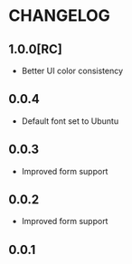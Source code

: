 # CHANGELOG

## 1.0.0[RC]

* Better UI color consistency

## 0.0.4

* Default font set to Ubuntu

## 0.0.3

* Improved form support

## 0.0.2

* Improved form support

## 0.0.1

